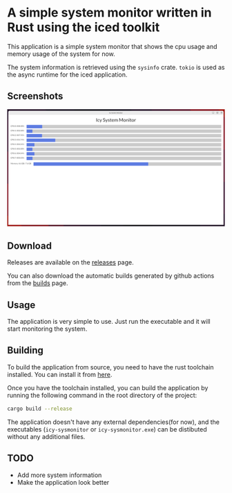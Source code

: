 # A simple system monitor written in Rust using the iced toolkit

This application is a simple system monitor that shows the cpu usage and memory usage of the system for now.

The system information is retrieved using the `sysinfo` crate.
`tokio` is used as the async runtime for the iced application.

## Screenshots

![screenshot of the application](screenshots/window-screenshot.png?raw=true "Screenshot of the application")


## Download

Releases are available on the [releases](https://github.com/DitherWither/icy-sysmonitor/releases) page.

You can also download the automatic builds generated by github actions from the [builds](https://github.com/DitherWither/icy-sysmonitor/actions/workflows/build.yml) page.

## Usage

The application is very simple to use. Just run the executable and it will start monitoring the system.

<!-- TODO: Add instructions about deleting config -->

## Building

To build the application from source, you need to have the rust toolchain installed. You can install it from [here](https://www.rust-lang.org/tools/install).

Once you have the toolchain installed, you can build the application by running the following command in the root directory of the project:

```bash
cargo build --release
```

The application doesn't have any external dependencies(for now), and the executables
(`icy-sysmonitor` or `icy-sysmonitor.exe`) can be distibuted without any
additional files.

## TODO

- Add more system information
- Make the application look better
